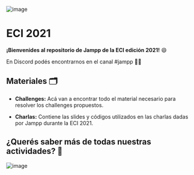 
![image](https://user-images.githubusercontent.com/83473101/126707780-19a9e468-f5b7-4dc2-8719-ff43081fcc5b.png)

# ECI 2021 

**¡Bienvenides al repositorio de Jampp de la ECI edición 2021!** 😄

En Discord podés encontrarnos en el canal #jampp 👩‍💻

## Materiales 🗂

* **Challenges:**
Acá van a encontrar todo el material necesario para resolver los challenges propuestos.

* **Charlas:**
Contiene las slides y códigos utilizados en las charlas dadas por Jampp durante la ECI 2021.





## **¿Querés saber más de todas nuestras actividades?** 🤔

![image](https://user-images.githubusercontent.com/83473101/126797498-76b71a0a-35e0-4ec0-b1d1-def7a379108a.png)
